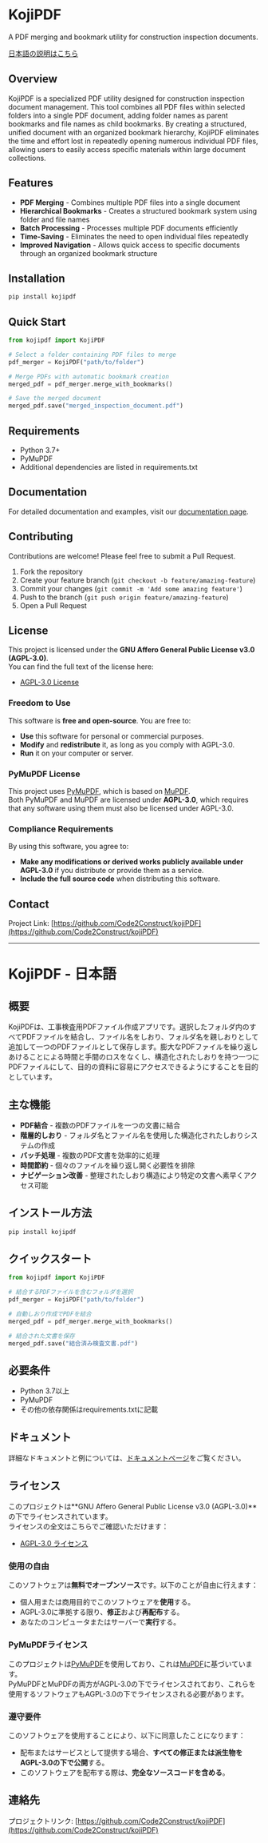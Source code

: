 # KojiPDF

A PDF merging and bookmark utility for construction inspection documents.

[日本語の説明はこちら](#日本語)

## Overview

KojiPDF is a specialized PDF utility designed for construction inspection document management. This tool combines all PDF files within selected folders into a single PDF document, adding folder names as parent bookmarks and file names as child bookmarks. By creating a structured, unified document with an organized bookmark hierarchy, KojiPDF eliminates the time and effort lost in repeatedly opening numerous individual PDF files, allowing users to easily access specific materials within large document collections.

## Features

- **PDF Merging** - Combines multiple PDF files into a single document
- **Hierarchical Bookmarks** - Creates a structured bookmark system using folder and file names
- **Batch Processing** - Processes multiple PDF documents efficiently
- **Time-Saving** - Eliminates the need to open individual files repeatedly
- **Improved Navigation** - Allows quick access to specific documents through an organized bookmark structure

## Installation

```bash
pip install kojipdf
```

## Quick Start

```python
from kojipdf import KojiPDF

# Select a folder containing PDF files to merge
pdf_merger = KojiPDF("path/to/folder")

# Merge PDFs with automatic bookmark creation
merged_pdf = pdf_merger.merge_with_bookmarks()

# Save the merged document
merged_pdf.save("merged_inspection_document.pdf")
```

## Requirements

- Python 3.7+
- PyMuPDF
- Additional dependencies are listed in requirements.txt

## Documentation

For detailed documentation and examples, visit our [documentation page](https://github.com/Code2Construct/kojiPDF/wiki).

## Contributing

Contributions are welcome! Please feel free to submit a Pull Request.

1. Fork the repository
2. Create your feature branch (`git checkout -b feature/amazing-feature`)
3. Commit your changes (`git commit -m 'Add some amazing feature'`)
4. Push to the branch (`git push origin feature/amazing-feature`)
5. Open a Pull Request

## License
This project is licensed under the **GNU Affero General Public License v3.0 (AGPL-3.0)**.  
You can find the full text of the license here:  
- [AGPL-3.0 License](https://www.gnu.org/licenses/agpl-3.0.html)

### Freedom to Use
This software is **free and open-source**. You are free to:
- **Use** this software for personal or commercial purposes.
- **Modify** and **redistribute** it, as long as you comply with AGPL-3.0.
- **Run** it on your computer or server.

### PyMuPDF License
This project uses [PyMuPDF](https://pymupdf.readthedocs.io/), which is based on [MuPDF](https://mupdf.com/).  
Both PyMuPDF and MuPDF are licensed under **AGPL-3.0**, which requires that any software using them must also be licensed under AGPL-3.0.  

### Compliance Requirements
By using this software, you agree to:
- **Make any modifications or derived works publicly available under AGPL-3.0** if you distribute or provide them as a service.
- **Include the full source code** when distributing this software.

## Contact

Project Link: [https://github.com/Code2Construct/kojiPDF](https://github.com/Code2Construct/kojiPDF)

---

<a name="日本語"></a>
# KojiPDF - 日本語

## 概要

KojiPDFは、工事検査用PDFファイル作成アプリです。選択したフォルダ内のすべてPDFファイルを結合し、ファイル名をしおり、フォルダ名を親しおりとして追加して一つのPDFファイルとして保存します。膨大なPDFファイルを繰り返しあけることによる時間と手間のロスをなくし、構造化されたしおりを持つ一つにPDFファイルにして、目的の資料に容易にアクセスできるようにすることを目的としています。

## 主な機能

- **PDF結合** - 複数のPDFファイルを一つの文書に結合
- **階層的しおり** - フォルダ名とファイル名を使用した構造化されたしおりシステムの作成
- **バッチ処理** - 複数のPDF文書を効率的に処理
- **時間節約** - 個々のファイルを繰り返し開く必要性を排除
- **ナビゲーション改善** - 整理されたしおり構造により特定の文書へ素早くアクセス可能

## インストール方法

```bash
pip install kojipdf
```

## クイックスタート

```python
from kojipdf import KojiPDF

# 結合するPDFファイルを含むフォルダを選択
pdf_merger = KojiPDF("path/to/folder")

# 自動しおり作成でPDFを結合
merged_pdf = pdf_merger.merge_with_bookmarks()

# 結合された文書を保存
merged_pdf.save("結合済み検査文書.pdf")
```

## 必要条件

- Python 3.7以上
- PyMuPDF
- その他の依存関係はrequirements.txtに記載

## ドキュメント

詳細なドキュメントと例については、[ドキュメントページ](https://github.com/Code2Construct/kojiPDF/wiki)をご覧ください。

## ライセンス

このプロジェクトは**GNU Affero General Public License v3.0 (AGPL-3.0)**の下でライセンスされています。  
ライセンスの全文はこちらでご確認いただけます：  
- [AGPL-3.0 ライセンス](https://www.gnu.org/licenses/agpl-3.0.html)

### 使用の自由
このソフトウェアは**無料でオープンソース**です。以下のことが自由に行えます：
- 個人用または商用目的でこのソフトウェアを**使用**する。
- AGPL-3.0に準拠する限り、**修正**および**再配布**する。
- あなたのコンピュータまたはサーバーで**実行**する。

### PyMuPDFライセンス
このプロジェクトは[PyMuPDF](https://pymupdf.readthedocs.io/)を使用しており、これは[MuPDF](https://mupdf.com/)に基づいています。  
PyMuPDFとMuPDFの両方がAGPL-3.0の下でライセンスされており、これらを使用するソフトウェアもAGPL-3.0の下でライセンスされる必要があります。

### 遵守要件
このソフトウェアを使用することにより、以下に同意したことになります：
- 配布またはサービスとして提供する場合、**すべての修正または派生物をAGPL-3.0の下で公開**する。
- このソフトウェアを配布する際は、**完全なソースコードを含める**。

## 連絡先

プロジェクトリンク: [https://github.com/Code2Construct/kojiPDF](https://github.com/Code2Construct/kojiPDF)
